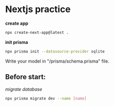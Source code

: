 # Nextjs practice

**create app**

```bash
npx create-next-app@latest .
```

**init prisma**

```bash
npx prisma init --datasource-provider sqlite
```

Write your model in "/prisma/schema.prisma" file.

## Before start:

_migrate database_

```bash
npx prisma migrate dev --name [name]
```

